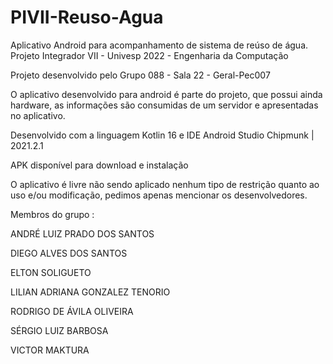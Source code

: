 # PIVII-Reuso-Agua
Aplicativo Android para acompanhamento de sistema de reúso de água. Projeto Integrador VII - Univesp 2022 - Engenharia da Computação

Projeto desenvolvido pelo Grupo 088 - Sala 22 - Geral-Pec007

O aplicativo desenvolvido para android é parte do projeto, que possui ainda hardware, 
as informações são consumidas de um servidor e apresentadas no aplicativo.

Desenvolvido com a linguagem Kotlin 16 e IDE Android Studio Chipmunk | 2021.2.1

APK disponível para download e instalação

O aplicativo é livre não sendo aplicado nenhum tipo de restrição quanto ao uso e/ou modificação,
pedimos apenas mencionar os desenvolvedores.

Membros do grupo :

ANDRÉ LUIZ PRADO DOS SANTOS

DIEGO ALVES DOS SANTOS

ELTON SOLIGUETO

LILIAN ADRIANA GONZALEZ TENORIO

RODRIGO DE ÁVILA OLIVEIRA

SÉRGIO LUIZ BARBOSA

VICTOR MAKTURA
